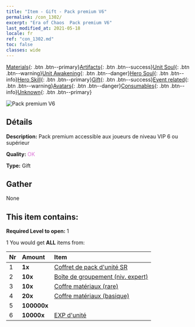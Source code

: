 ```yaml
---
title: "Item - Gift - Pack premium V6"
permalink: /con_1302/
excerpt: "Era of Chaos  Pack premium V6"
last_modified_at: 2021-05-18
locale: fr
ref: "con_1302.md"
toc: false
classes: wide
---
```

 [Materials](/ItemsFR/){: .btn .btn--primary}[Artifacts](/ItemsFR/Artifacts/){: .btn .btn--success}[Unit Soul](/ItemsFR/UnitSoul/){: .btn .btn--warning}[Unit Awakening](/ItemsFR/UnitAwakening/){: .btn .btn--danger}[Hero Soul](/ItemsFR/HeroSoul/){: .btn .btn--info}[Hero Skill](/ItemsFR/HeroSkill/){: .btn .btn--primary}[Gift](/ItemsFR/Gift/){: .btn .btn--success}[Event related](/ItemsFR/Events/){: .btn .btn--warning}[Avatars](/ItemsFR/Avatars/){: .btn .btn--danger}[Consumables](/ItemsFR/Consumables/){: .btn .btn--info}[Unknown](/ItemsFR/Unknown/){: .btn .btn--primary}

 ![Pack premium V6](/images/t/i_905006.png)

## Détails
 **Description:** Pack premium accessible aux joueurs de niveau VIP 6 ou supérieur

 **Quality:** <span style="color: #DA70D6">OK</span>

 **Type:** Gift

## Gather

  None

## This item contains:

 **Required Level to open:** 1

 1 You would get **ALL** items  from:

  | Nr | Amount |     Item    |
  |:---|:-------|:------------|
  | 1 |  **1x** | [Coffret de pack d'unité SR](/ItemsFR/con_1319/) |  | 
  | 2 |  **10x** | [Boîte de groupement (niv. expert)](/ItemsFR/con_776/) |  | 
  | 3 |  **10x** | [Coffre matériaux (rare)](/ItemsFR/con_757/) |  | 
  | 4 |  **20x** | [Coffre matériaux (basique)](/ItemsFR/con_756/) |  | 
  | 5 |  **100000x** | <i class="fas fa-coins"/> |  | 
  | 6 |  **10000x** | [EXP d'unité](/ItemsFR/con_902/) |  | 
